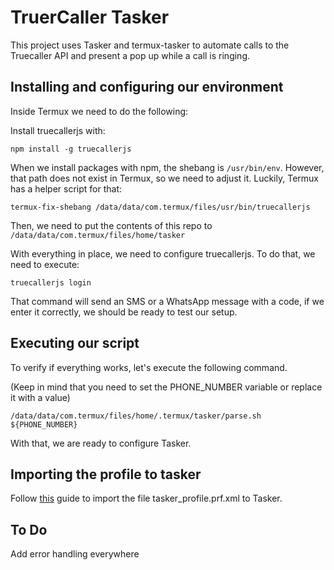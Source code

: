 # TruerCaller Tasker

This project uses Tasker and termux-tasker to automate calls to the Truecaller API and present a pop up while a call is ringing.

## Installing and configuring our environment

Inside Termux we need to do the following:

Install truecallerjs with:

```
npm install -g truecallerjs
```

When we install packages with npm, the shebang is `/usr/bin/env`. However, that path does not exist in Termux, so we need to adjust it. Luckily, Termux has a helper script for that:

```
termux-fix-shebang /data/data/com.termux/files/usr/bin/truecallerjs
```

Then, we need to put the contents of this repo to `/data/data/com.termux/files/home/tasker`

With everything in place, we need to configure truecallerjs. To do that, we need to execute:

```
truecallerjs login
```

That command will send an SMS or a WhatsApp message with a code, if we enter it correctly, we should be ready to test our setup.

## Executing our script

To verify if everything works, let's execute the following command. 

(Keep in mind that you need to set the PHONE_NUMBER variable or replace it with a value)

```
/data/data/com.termux/files/home/.termux/tasker/parse.sh ${PHONE_NUMBER}
```

With that, we are ready to configure Tasker.

## Importing the profile to tasker

Follow [this](https://www.reddit.com/r/tasker/comments/7g7694/how_to_import_a_file_into_tasker_a_quick_easy/) guide to import the file tasker_profile.prf.xml to Tasker.

## To Do

Add error handling everywhere